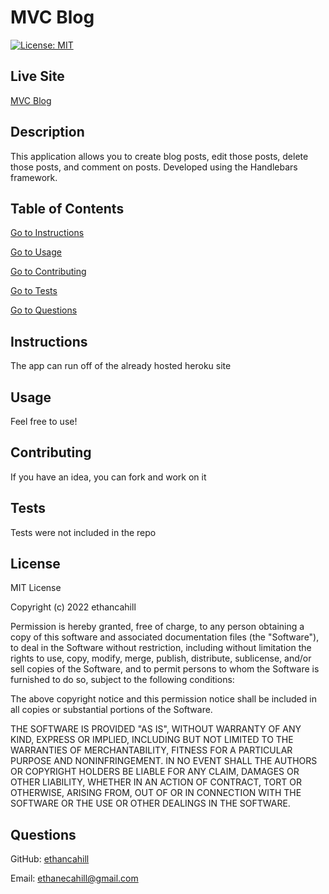 # MVC Blog
  [![License: MIT](https://img.shields.io/badge/License-MIT-yellow.svg)](https://opensource.org/licenses/MIT)

  ## Live Site

  [MVC Blog](https://desolate-oasis-47278.herokuapp.com/login)
  
  ## Description

  This application allows you to create blog posts, edit those posts, delete those posts, and comment on posts. Developed using the Handlebars framework.


  ## Table of Contents

  [Go to Instructions](#instructions)

  [Go to Usage](#usage)

  [Go to Contributing](#contributing)

  [Go to Tests](#tests)

  [Go to Questions](#questions)


  ## Instructions

  The app can run off of the already hosted heroku site


  ## Usage

  Feel free to use!


  ## Contributing

  If you have an idea, you can fork and work on it


  ## Tests

  Tests were not included in the repo


  ## License


 MIT License

Copyright (c) 2022 ethancahill

Permission is hereby granted, free of charge, to any person obtaining a copy
of this software and associated documentation files (the "Software"), to deal
in the Software without restriction, including without limitation the rights
to use, copy, modify, merge, publish, distribute, sublicense, and/or sell
copies of the Software, and to permit persons to whom the Software is
furnished to do so, subject to the following conditions:

The above copyright notice and this permission notice shall be included in all
copies or substantial portions of the Software.

THE SOFTWARE IS PROVIDED "AS IS", WITHOUT WARRANTY OF ANY KIND, EXPRESS OR
IMPLIED, INCLUDING BUT NOT LIMITED TO THE WARRANTIES OF MERCHANTABILITY,
FITNESS FOR A PARTICULAR PURPOSE AND NONINFRINGEMENT. IN NO EVENT SHALL THE
AUTHORS OR COPYRIGHT HOLDERS BE LIABLE FOR ANY CLAIM, DAMAGES OR OTHER
LIABILITY, WHETHER IN AN ACTION OF CONTRACT, TORT OR OTHERWISE, ARISING FROM,
OUT OF OR IN CONNECTION WITH THE SOFTWARE OR THE USE OR OTHER DEALINGS IN THE
SOFTWARE.



  ## Questions

GitHub: [ethancahill](github.com/ethancahill)

Email: ethanecahill@gmail.com
